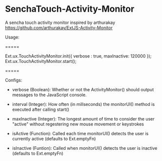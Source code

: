 # SenchaTouch-Activity-Monitor

A sencha touch activity monitor inspired by arthurakay 
https://github.com/arthurakay/ExtJS-Activity-Monitor


Usage:

=====

Ext.ux.TouchActivityMonitor.init({ verbose : true, maxInactive: 120000 });
Ext.ux.TouchActivityMonitor.start();

=====

Configs:

  - verbose (Boolean): Whether or not the ActivityMonitor() should output messages to the JavaScript console.
  - interval (Integer): How often (in millseconds) the monitorUI() method is executed after calling start()
  - maxInactive (Integer): The longest amount of time to consider the user "active" without regestering new mouse movement or keystrokes

  - isActive (Function): Called each time monitorUI() detects the user is currently active (defaults to Ext.emptyFn)
  - isInactive (Funtion): Called when monitorUI() detects the user is inactive (defaults to Ext.emptyFn)
